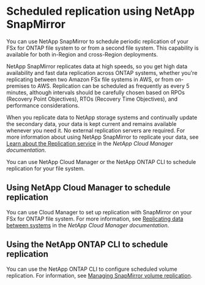 # Scheduled replication using NetApp SnapMirror<a name="scheduled-replication"></a>

You can use NetApp SnapMirror to schedule periodic replication of your FSx for ONTAP file system to or from a second file system\. This capability is available for both in\-Region and cross\-Region deployments\.

NetApp SnapMirror replicates data at high speeds, so you get high data availability and fast data replication across ONTAP systems, whether you're replicating between two Amazon FSx file systems in AWS, or from on\-premises to AWS\. Replication can be scheduled as frequently as every 5 minutes, although intervals should be carefully chosen based on RPOs \(Recovery Point Objectives\), RTOs \(Recovery Time Objectives\), and performance considerations\.

When you replicate data to NetApp storage systems and continually update the secondary data, your data is kept current and remains available whenever you need it\. No external replication servers are required\. For more information about using NetApp SnapMirror to replicate your data, see [ Learn about the Replication service](https://docs.netapp.com/us-en/cloud-manager-replication/concept-replication.html) in the *NetApp Cloud Manager documentation*\.

You can use NetApp Cloud Manager or the NetApp ONTAP CLI to schedule replication for your file system\.

## Using NetApp Cloud Manager to schedule replication<a name="replication-snapmirror"></a>

You can use Cloud Manager to set up replication with SnapMirror on your FSx for ONTAP file system\. For more information, see [ Replicating data between systems](https://docs.netapp.com/us-en/cloud-manager-replication/task-replicating-data.html) in the *NetApp Cloud Manager documentation*\.

## Using the NetApp ONTAP CLI to schedule replication<a name="replication-ontap-cli"></a>

You can use the NetApp ONTAP CLI to configure scheduled volume replication\. For information, see [ Managing SnapMirror volume replication](https://docs.netapp.com/us-en/ontap/data-protection/snapmirror-replication-workflow-concept.html)\.